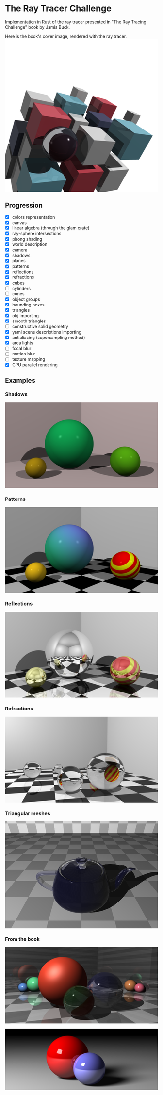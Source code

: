 # The Ray Tracer Challenge
Implementation in Rust of the ray tracer presented in "The Ray Tracing Challenge" book by Jamis Buck.

Here is the book's cover image, rendered with the ray tracer.
![Alt text](examples/yaml_scenes/cover.png?raw=true "Cover")

## Progression
- [x] colors representation
- [x] canvas
- [x] linear algebra (through the glam crate)
- [x] ray-sphere intersections
- [x] phong shading
- [x] world description
- [x] camera
- [x] shadows
- [x] planes
- [x] patterns
- [x] reflections
- [x] refractions
- [x] cubes
- [ ] cylinders
- [ ] cones
- [x] object groups
- [x] bounding boxes
- [x] triangles
- [x] obj importing
- [x] smooth triangles
- [ ] constructive solid geometry
- [x] yaml scene descriptions importing
- [x] antialiasing (supersampling method)
- [x] area lights
- [ ] focal blur
- [ ] motion blur
- [ ] texture mapping
- [x] CPU parallel rendering

## Examples
### Shadows
![Alt text](examples/shadows.png?raw=true "Shadows")

### Patterns
![Alt text](examples/patterns.png?raw=true "Patterns")

### Reflections
![Alt text](examples/reflections.png?raw=true "Reflections")

### Refractions
![Alt text](examples/refractions.png?raw=true "Refractions")

### Triangular meshes
![Alt text](examples/obj_loading.png?raw=true "obj-loading")

### From the book
![Alt text](examples/yaml_scenes/reflect-refract.png?raw=true "reflect-refract")

![Alt text](examples/yaml_scenes/shadow-glamour-shot.png?raw=true "shadow-glamour-shot")
